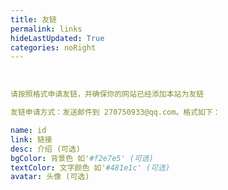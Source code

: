 ```yaml
---
title: 友链
permalink: links
hideLastUpdated: True
categories: noRight
---
```


<template>
  <div>
    <h3>友链</h3>
    <div class="cardListContainer">
      <div class="card-list">
          <a
            v-for="(item, index) in links"
            :key="index" 
            :href="item.link"
            target="_blank"
            class="links card-item row-3"
            :style="setStyle(item)">
            <img :src="item.avatar || 'https://itzkp-1253302184.cos.ap-beijing.myqcloud.com/zw.png'" class="no-zoom">
            <div>
              <p class="name">{{ item.name }}</p>
              <p class="desc">{{ item.desc }}</p>
            </div>
          </a>
      </div>
    </div>
  </div>
</template>

<br />

```yaml
请按照格式申请友链，并确保你的网站已经添加本站为友链

友链申请方式：发送邮件到 270750933@qq.com。格式如下：

name: id
link: 链接
desc: 介绍 (可选)
bgColor: 背景色 如'#f2e7e5' (可选)
textColor: 文字颜色 如'#481e1c' (可选)
avatar: 头像 (可选)
```

<script>
import Valine from '@theme/components/Valine.vue'

export default {
  components: { Valine },
  methods: {
    setStyle(data) {
      return {
        backgroundColor: data.bgColor || '#f4f4f4',
        '--random-color': '#CBEAFA',
        color: data.textColor || '#000',
      }
    }
  },
  data() {
    return {
      links: [
        {
          "name": "朱昆鹏",
          "desc": "凡是过往，皆是经历",
          "avatar": "http://notes.itzkp.com/avatar.jpg",
          "link": "http://notes.itzkp.com"
        },
        {
          name: '记忆空间',
          avatar: 'https://itzkp-1253302184.cos.ap-beijing.myqcloud.com/xd.png',
          desc: '不积跬步无以至千里',
          link: "https://l-sui.github.io/",
          bgColor: "#f1f0ed",
          textColor: "#2b73af",
        },
        {
          name: "Lingze's blog",
          desc: '少侠, 别来无恙?',
          link: "https://lingze.xyz/",
          avatar: 'https://lingze.xyz//img/avatar2.jpg'
        }
        // {
        //   name: '虚位以待',
        //   desc: '等你前来',
        //   link: "http://notes.itzkp.com",
        //   bgColor: '#f25272',
        //   textColor: '#fbc7d2'
        // },
        // {
        //   name: '虚位以待',
        //   desc: '等你前来',
        //   link: "http://notes.itzkp.com",
        //   bgColor: "#718971",
        //   textColor: "#fff"
        // }
      ]
    }
  }
}
</script>

<style lang="stylus" scoped>

// 普通卡片列表
.cardListContainer
  margin .7rem 0
  &>:not(.card-list)
    display none
  .card-list
    margin -0.35rem
    display: flex;
    flex-wrap: wrap;
    align-items: flex-start;
    .card-item
      width calc(100%/3 - .7rem)
      margin .35rem
      background var(--bodyBg)
      border-radius 3px
      color var(--textColor)
      display flex 
      box-shadow 1px 1px 2px 0 rgba(0,0,0,.06)
      &:hover
        text-decoration none
        img 
          transform rotate(8deg) scale(1.1, 1.1)
          box-shadow 3px 2px 7px rgba(0, 0, 0, 0.15)
        div p
          text-shadow 3px 2px 5px rgba(0, 0, 0, 0.15)
      img
        width 60px
        height 60px
        border-radius 50%
        border 2px solid #fff
        margin 1rem
        margin-right 0
        box-shadow 3px 2px 5px rgba(0, 0, 0, 0.08)
        transition all .4s
      div
        flex 1
        display inline-block
        float right 
        padding 1rem 0
        p
          margin 0
          padding 0 1rem
          transition text-shadow .4s
          text-align center
        .name
          margin .2rem 0 .3rem 0
        .desc
          font-size .8rem
          line-height 1.1rem
          opacity .8
          margin-bottom .2rem
    .card-item.row-1
      width calc(100% - .7rem)
      img
        margin-left 2rem
    .card-item.row-2
      width calc(100%/2 - .7rem)
      img
        margin-left 1.5rem
    .card-item.row-3
      width calc(100%/3 - .7rem)
    .card-item.row-4
      width calc(100%/4 - .7rem)

// 图文卡片列表
.cardImgListContainer
  margin 1rem 0
  &>:not(.card-list)
    display none
  .card-list
    margin -0.5rem
    display: flex;
    flex-wrap: wrap;
    align-items: flex-start;
    .card-item
      width calc(100%/3 - 1rem)
      margin .5rem
      background var(--mainBg)
      border 1px solid rgba(0,0,0,0.08)
      box-sizing: border-box
      border-radius 3px
      overflow hidden
      color var(--textColor)
      box-shadow 2px 2px 10px rgba(0,0,0,.04)
      display flex 
      flex-direction: column;
      justify-content: flex-start;
      align-items: stretch;
      align-content: stretch;
      transition: box-shadow .3s
      &:hover
        box-shadow 1px 1px 20px rgba(0,0,0,.07)
      .box-img
        overflow hidden
        position relative
        background #000
        img
          display block
          width 100%
          height auto
          transition: all .3s
        &:hover
          img
            transform: scale(1.1, 1.1)
            opacity .75
      a
        color var(--textColor)
        transition: color .3s
        &:hover
          color $accentColor
          text-decoration none
      .box-info
        padding: .8rem 1rem
        p
          margin 0
        .desc
          margin-top: .3rem
          opacity .8
          font-size: .9rem
          line-height: 1.1rem
      .box-footer
        overflow hidden
        padding: .8rem 1rem
        border-top:  1px solid rgba(0,0,0,0.05)
        img
          width 1.8rem
          height 1.8rem
          border-radius 50%
          float left
        span 
          line-height 1.8rem
          float left
          margin-left: .6rem
          font-size: .8rem
    .card-item.row-1
      width calc(100% - 1rem)
    .card-item.row-2
      width calc(100%/2 - 1rem)
    .card-item.row-3
      width calc(100%/3 - 1rem)
    .card-item.row-4
      width calc(100%/4 - 1rem)

@media (max-width: 500px)
  .cardListContainer
    .card-list
      .card-item.row-1, .card-item.row-2, .card-item.row-3, .card-item.row-4
        width calc(100% - .7rem)
        img
          margin-left 1.5rem
  .cardImgListContainer
    .card-list
      .card-item.row-1, .card-item.row-2, .card-item.row-3, .card-item.row-4
        width calc(100% - 1rem)

.theme-mode-dark
  .cardImgListContainer
    .card-list
      .card-item
        border-color: var(--borderColor)
        .box-footer
           border-color: var(--borderColor)
           
// 卡片列表的响应
@media (max-width: 900px) 
  .cardListContainer
    .card-list
      .card-item.row-4
        width calc(100%/3 - .7rem)
  .cardImgListContainer
    .card-list
      .card-item.row-4
        width calc(100%/3 - 1rem)

@media (max-width: 720px) 
  .cardListContainer
    .card-list
      .card-item.row-3, .card-item.row-4
        width calc(100%/2 - .7rem)
        img
          margin-left 1.5rem
  .cardImgListContainer
    .card-list
      .card-item.row-3, .card-item.row-4
        width calc(100%/2 - 1rem)
        
@media (max-width: 500px) 
  .cardListContainer
    .card-list
      .card-item.row-1, .card-item.row-2, .card-item.row-3, .card-item.row-4
        width calc(100% - .7rem)
        img
          margin-left 1.5rem
  .cardImgListContainer
    .card-list
      .card-item.row-1, .card-item.row-2, .card-item.row-3, .card-item.row-4
        width calc(100% - 1rem)
</style>